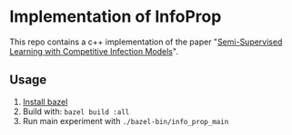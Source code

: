 # Implementation of InfoProp

This repo contains a c++ implementation of the paper "[Semi-Supervised Learning with Competitive Infection Models](https://arxiv.org/pdf/1703.06426.pdf)".

## Usage
1. [Install bazel](https://docs.bazel.build/versions/master/install.html)
2. Build with: ```bazel build :all```
3. Run main experiment with ```./bazel-bin/info_prop_main```